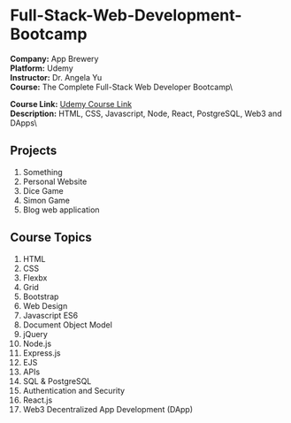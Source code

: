 # Full-Stack-Web-Development-Bootcamp

**Company:** App Brewery\
**Platform:** Udemy\
**Instructor:** Dr. Angela Yu\
**Course:** The Complete Full\-Stack Web Developer Bootcamp\

**Course Link:** [Udemy Course Link](https://www.udemy.com/share/1013gG3@MLjhvuLUgwjTTORTCd6NIl7Z9q-R28gZsQyWJs08BqHNq13O5A5zlTLAQjOlHmeQ/)\
**Description:** HTML, CSS, Javascript, Node, React, PostgreSQL, Web3 and DApps\

## Projects
1. Something
2. Personal Website
3. Dice Game
4. Simon Game
5. Blog web application

## Course Topics
1. HTML
2. CSS
3. Flexbx
4. Grid
5. Bootstrap
6. Web Design
7. Javascript ES6
8. Document Object Model
9. jQuery
10. Node.js
11. Express.js
12. EJS
13. APIs
14. SQL & PostgreSQL
15. Authentication and Security
16. React.js
17. Web3 Decentralized App Development (DApp)
